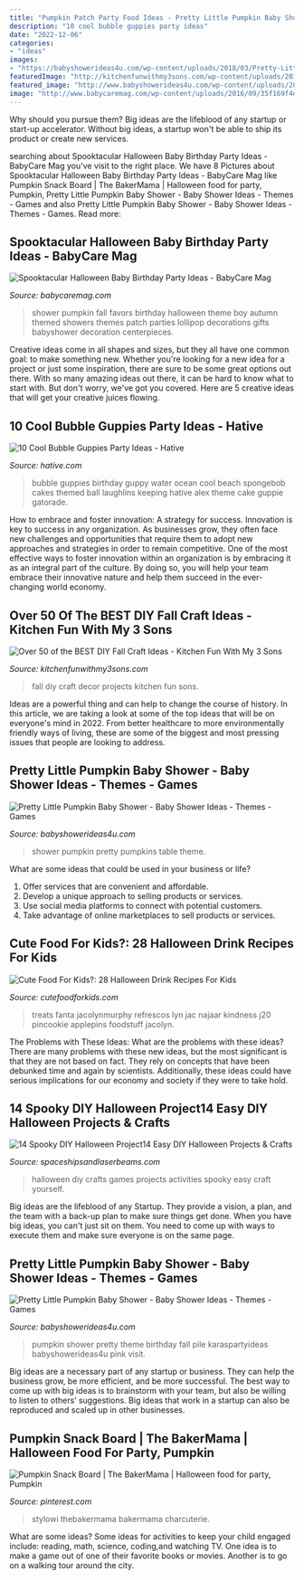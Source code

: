 ```yaml
---
title: "Pumpkin Patch Party Food Ideas - Pretty Little Pumpkin Baby Shower"
description: "10 cool bubble guppies party ideas"
date: "2022-12-06"
categories:
- "ideas"
images:
- "https://babyshowerideas4u.com/wp-content/uploads/2018/03/Pretty-Little-Pumpkin-Baby-Shower-Pumpkin-Pile.jpg"
featuredImage: "http://kitchenfunwithmy3sons.com/wp-content/uploads/2016/08/the-best-diy-fall-craft-ideas-kids-home-decor-projects-36.jpg"
featured_image: "http://www.babyshowerideas4u.com/wp-content/uploads/2018/03/Pretty-Little-Pumpkin-Baby-Shower-Dessert-Table.jpg"
image: "http://www.babycaremag.com/wp-content/uploads/2016/09/35f169f4e4fb11a070a2831bca53336d.jpg"
---
```



Why should you pursue them?
Big ideas are the lifeblood of any startup or start-up accelerator. Without big ideas, a startup won't be able to ship its product or create new services.

	

		
searching about Spooktacular Halloween Baby Birthday Party Ideas - BabyCare Mag you've visit to the right place. We have 8 Pictures about Spooktacular Halloween Baby Birthday Party Ideas - BabyCare Mag like Pumpkin Snack Board | The BakerMama | Halloween food for party, Pumpkin, Pretty Little Pumpkin Baby Shower - Baby Shower Ideas - Themes - Games and also Pretty Little Pumpkin Baby Shower - Baby Shower Ideas - Themes - Games. Read more:
		
    
## Spooktacular Halloween Baby Birthday Party Ideas - BabyCare Mag

<img loading=lazy src="http://www.babycaremag.com/wp-content/uploads/2016/09/35f169f4e4fb11a070a2831bca53336d.jpg" onerror="this.onerror=null;this.src='https://tse3.mm.bing.net/th?id=OIP.Ee0PM7b-y5rgHRl6bONDbQHaKX&amp;pid=15.1';" alt="Spooktacular Halloween Baby Birthday Party Ideas - BabyCare Mag">

_Source: babycaremag.com_

>shower pumpkin fall favors birthday halloween theme boy autumn themed showers themes patch parties lollipop decorations gifts babyshower decoration centerpieces. 

	

Creative ideas come in all shapes and sizes, but they all have one common goal: to make something new. Whether you're looking for a new idea for a project or just some inspiration, there are sure to be some great options out there. With so many amazing ideas out there, it can be hard to know what to start with. But don't worry, we've got you covered. Here are 5 creative ideas that will get your creative juices flowing.

    
## 10 Cool Bubble Guppies Party Ideas - Hative

<img loading=lazy src="https://hative.com/wp-content/uploads/2014/05/bubble-guppies-party/4-bubble-guppies-ocean-water.jpg" onerror="this.onerror=null;this.src='https://tse2.mm.bing.net/th?id=OIP.7N84zZZ28s8BLnlKItVcwQHaLG&amp;pid=15.1';" alt="10 Cool Bubble Guppies Party Ideas - Hative">

_Source: hative.com_

>bubble guppies birthday guppy water ocean cool beach spongebob cakes themed ball laughlins keeping hative alex theme cake guppie gatorade. 

	

How to embrace and foster innovation: A strategy for success.
Innovation is key to success in any organization. As businesses grow, they often face new challenges and opportunities that require them to adopt new approaches and strategies in order to remain competitive. One of the most effective ways to foster innovation within an organization is by embracing it as an integral part of the culture. By doing so, you will help your team embrace their innovative nature and help them succeed in the ever-changing world economy.

    
## Over 50 Of The BEST DIY Fall Craft Ideas - Kitchen Fun With My 3 Sons

<img loading=lazy src="http://kitchenfunwithmy3sons.com/wp-content/uploads/2016/08/the-best-diy-fall-craft-ideas-kids-home-decor-projects-36.jpg" onerror="this.onerror=null;this.src='https://tse4.mm.bing.net/th?id=OIP.nyIwGFo6K4ZgD9Ew2ueuVQHaKl&amp;pid=15.1';" alt="Over 50 of the BEST DIY Fall Craft Ideas - Kitchen Fun With My 3 Sons">

_Source: kitchenfunwithmy3sons.com_

>fall diy craft decor projects kitchen fun sons. 

	

Ideas are a powerful thing and can help to change the course of history. In this article, we are taking a look at some of the top ideas that will be on everyone's mind in 2022. From better healthcare to more environmentally friendly ways of living, these are some of the biggest and most pressing issues that people are looking to address.

    
## Pretty Little Pumpkin Baby Shower - Baby Shower Ideas - Themes - Games

<img loading=lazy src="http://www.babyshowerideas4u.com/wp-content/uploads/2018/03/Pretty-Little-Pumpkin-Baby-Shower-Dessert-Table.jpg" onerror="this.onerror=null;this.src='https://tse3.mm.bing.net/th?id=OIP.t8fOZBSxEVQdgjpzNx4_5AHaLG&amp;pid=15.1';" alt="Pretty Little Pumpkin Baby Shower - Baby Shower Ideas - Themes - Games">

_Source: babyshowerideas4u.com_

>shower pumpkin pretty pumpkins table theme. 

	

What are some ideas that could be used in your business or life?
1. Offer services that are convenient and affordable.
2. Develop a unique approach to selling products or services.
3. Use social media platforms to connect with potential customers. 
4. Take advantage of online marketplaces to sell products or services.

    
## Cute Food For Kids?: 28 Halloween Drink Recipes For Kids

<img loading=lazy src="https://4.bp.blogspot.com/-WjSqU0ajX-Y/Toj8BpgS4cI/AAAAAAAABDA/X2N3SUA1yZo/s1600/DSC_1506.jpg" onerror="this.onerror=null;this.src='https://tse1.mm.bing.net/th?id=OIP.4skSa_06E80aU4sQDWwnHwHaLE&amp;pid=15.1';" alt="Cute Food For Kids?: 28 Halloween Drink Recipes For Kids">

_Source: cutefoodforkids.com_

>treats fanta jacolynmurphy refrescos lyn jac najaar kindness j20 pincookie applepins foodstuff jacolyn. 

	

The Problems with These Ideas: What are the problems with these ideas?
There are many problems with these new ideas, but the most significant is that they are not based on fact. They rely on concepts that have been debunked time and again by scientists. Additionally, these ideas could have serious implications for our economy and society if they were to take hold.

    
## 14 Spooky DIY Halloween Project14 Easy DIY Halloween Projects &amp; Crafts

<img loading=lazy src="http://spaceshipsandlaserbeams.com/wp-content/uploads/2015/09/halloween-craft-ideas-1.jpg" onerror="this.onerror=null;this.src='https://tse3.mm.bing.net/th?id=OIP.wKSMlSDSK3vGlvFJSuqrIQHaLH&amp;pid=15.1';" alt="14 Spooky DIY Halloween Project14 Easy DIY Halloween Projects &amp; Crafts">

_Source: spaceshipsandlaserbeams.com_

>halloween diy crafts games projects activities spooky easy craft yourself. 

	

Big ideas are the lifeblood of any Startup. They provide a vision, a plan, and the team with a back-up plan to make sure things get done. When you have big ideas, you can't just sit on them. You need to come up with ways to execute them and make sure everyone is on the same page.

    
## Pretty Little Pumpkin Baby Shower - Baby Shower Ideas - Themes - Games

<img loading=lazy src="https://babyshowerideas4u.com/wp-content/uploads/2018/03/Pretty-Little-Pumpkin-Baby-Shower-Pumpkin-Pile.jpg" onerror="this.onerror=null;this.src='https://tse1.mm.bing.net/th?id=OIP.fphaPT1vXbi9_aU2wbavpgHaLG&amp;pid=15.1';" alt="Pretty Little Pumpkin Baby Shower - Baby Shower Ideas - Themes - Games">

_Source: babyshowerideas4u.com_

>pumpkin shower pretty theme birthday fall pile karaspartyideas babyshowerideas4u pink visit. 

	

Big ideas are a necessary part of any startup or business. They can help the business grow, be more efficient, and be more successful. The best way to come up with big ideas is to brainstorm with your team, but also be willing to listen to others’ suggestions. Big ideas that work in a startup can also be reproduced and scaled up in other businesses.

    
## Pumpkin Snack Board | The BakerMama | Halloween Food For Party, Pumpkin

<img loading=lazy src="https://i.pinimg.com/736x/75/af/57/75af57f41c2211cd4cb5a90eecca084d.jpg" onerror="this.onerror=null;this.src='https://tse3.mm.bing.net/th?id=OIP.MpRuVRv0JpNz2s7hvXQScQHaNJ&amp;pid=15.1';" alt="Pumpkin Snack Board | The BakerMama | Halloween food for party, Pumpkin">

_Source: pinterest.com_

>stylowi thebakermama bakermama charcuterie. 

	

What are some ideas?
Some ideas for activities to keep your child engaged include: reading, math, science, coding,and watching TV. One idea is to make a game out of one of their favorite books or movies. Another is to go on a walking tour around the city.

